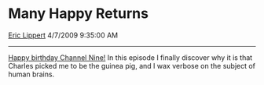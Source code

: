 # Many Happy Returns

[Eric Lippert](https://social.msdn.microsoft.com/profile/Eric%20Lippert) 4/7/2009 9:35:00 AM

-----

[Happy birthday Channel Nine\!](https://channel9.msdn.com/tags/C9+Turns+5/) In this episode I finally discover why it is that Charles picked me to be the guinea pig, and I wax verbose on the subject of human brains.

